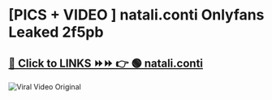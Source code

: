 
 # [PICS + VIDEO ] natali.conti Onlyfans Leaked 2f5pb

## <h2><a href="https://clipsfans.com/natali.conti&ref=git">🔗 Click to LINKS ⏩⏩ 👉 🟢 natali.conti </a></h2>

<a href="https://clipsfans.com/natali.conti&ref=git" rel="nofollow" data-target="animated-image.originalLink"><img src="https://i.ibb.co.com/xMMVF88/686577567.gif" alt="Viral Video Original" style="max-width: 100%; display: inline-block;" data-target="animated-image.originalImage"></a>

